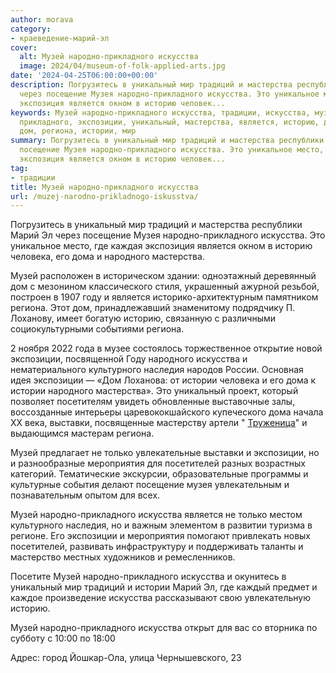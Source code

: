```yaml
---
author: morava
category:
- краеведение-марий-эл
cover:
  alt: Музей народно-прикладного искусства
  image: 2024/04/museum-of-folk-applied-arts.jpg
date: '2024-04-25T06:00:00+00:00'
description: Погрузитесь в уникальный мир традиций и мастерства республики Марий Эл
  через посещение Музея народно-прикладного искусства. Это уникальное место, где каждая
  экспозиция является окном в историю человек...
keywords: Музей народно-прикладного искусства, традиции, искусства, музей, народно,
  прикладного, экспозиции, уникальный, мастерства, является, историю, дома, народного,
  дом, региона, истории, мир
summary: Погрузитесь в уникальный мир традиций и мастерства республики Марий Эл через
  посещение Музея народно-прикладного искусства. Это уникальное место, где каждая
  экспозиция является окном в историю человек...
tag:
- традиции
title: Музей народно-прикладного искусства
url: /muzej-narodno-prikladnogo-iskusstva/
---
```


Погрузитесь в уникальный мир традиций и мастерства республики Марий Эл через посещение Музея народно-прикладного искусства. Это уникальное место, где каждая экспозиция является окном в историю человека, его дома и народного мастерства.

Музей расположен в историческом здании: одноэтажный деревянный дом с мезонином классического стиля, украшенный ажурной резьбой, построен в 1907 году и является историко-архитектурным памятником региона. Этот дом, принадлежавший знаменитому подрядчику П. Лоханову, имеет богатую историю, связанную с различными социокультурными событиями региона.

2 ноября 2022 года в музее состоялось торжественное открытие новой экспозиции, посвященной Году народного искусства и нематериального культурного наследия народов России. Основная идея экспозиции — «Дом Лоханова: от истории человека и его дома к истории народного мастерства». Это уникальный проект, который позволяет посетителям увидеть обновленные выставочные залы, воссозданные интерьеры царевококшайского купеческого дома начала XX века, выставки, посвященные мастерству артели " [Труженица](/fabrika-strochevyshityh-izdelij-truzhenicza/)" и выдающимся мастерам региона.

Музей предлагает не только увлекательные выставки и экспозиции, но и разнообразные мероприятия для посетителей разных возрастных категорий. Тематические экскурсии, образовательные программы и культурные события делают посещение музея увлекательным и познавательным опытом для всех.

Музей народно-прикладного искусства является не только местом культурного наследия, но и важным элементом в развитии туризма в регионе. Его экспозиции и мероприятия помогают привлекать новых посетителей, развивать инфраструктуру и поддерживать таланты и мастерство местных художников и ремесленников.

Посетите Музей народно-прикладного искусства и окунитесь в уникальный мир традиций и истории Марий Эл, где каждый предмет и каждое произведение искусства рассказывают свою увлекательную историю.

Музей народно-прикладного искусства открыт для вас со вторника по субботу с 10:00 по 18:00

Адрес: город Йошкар-Ола, улица Чернышевского, 23